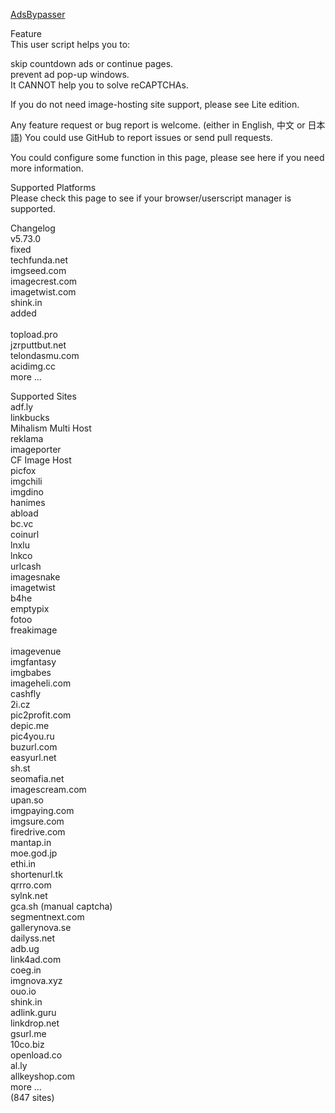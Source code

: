 [AdsBypasser](https://greasyfork.org/zh-CN/scripts/4881-adsbypasser "AdsBypasser")

Feature<br>
This user script helps you to:<br>

skip countdown ads or continue pages.<br>
prevent ad pop-up windows.<br>
It CANNOT help you to solve reCAPTCHAs.<br>

If you do not need image-hosting site support, please see Lite edition.<br>

Any feature request or bug report is welcome. (either in English, 中文 or 日本語) You could use GitHub to report issues or send pull requests.<br>

You could configure some function in this page, please see here if you need more information.<br>

Supported Platforms<br>
Please check this page to see if your browser/userscript manager is supported.<br>

Changelog<br>
v5.73.0<br>
fixed<br>
techfunda.net<br>
imgseed.com<br>
imagecrest.com<br>
imagetwist.com<br>
shink.in<br>
added<br><br>
topload.pro<br>
jzrputtbut.net<br>
telondasmu.com<br>
acidimg.cc<br>
more ...<br>

Supported Sites<br>
adf.ly<br>
linkbucks<br>
Mihalism Multi Host<br>
reklama<br>
imageporter<br>
CF Image Host<br>
picfox<br>
imgchili<br>
imgdino<br>
hanimes<br>
abload<br>
bc.vc<br>
coinurl<br>
lnxlu<br>
lnkco<br>
urlcash<br>
imagesnake<br>
imagetwist<br>
b4he<br>
emptypix<br>
fotoo<br>
freakimage<br><br>
imagevenue<br>
imgfantasy<br>
imgbabes<br>
imageheli.com<br>
cashfly<br>
2i.cz<br>
pic2profit.com<br>
depic.me<br>
pic4you.ru<br>
buzurl.com<br>
easyurl.net<br>
sh.st<br>
seomafia.net<br>
imagescream.com<br>
upan.so<br>
imgpaying.com<br>
imgsure.com<br>
firedrive.com<br>
mantap.in<br>
moe.god.jp<br>
ethi.in<br>
shortenurl.tk<br>
qrrro.com<br>
sylnk.net<br>
gca.sh (manual captcha)<br>
segmentnext.com<br>
gallerynova.se<br>
dailyss.net<br>
adb.ug<br>
link4ad.com<br>
coeg.in<br>
imgnova.xyz<br>
ouo.io<br>
shink.in<br>
adlink.guru<br>
linkdrop.net<br>
gsurl.me<br>
10co.biz<br>
openload.co<br>
al.ly<br>
allkeyshop.com<br>
more ... <br>
(847 sites)
